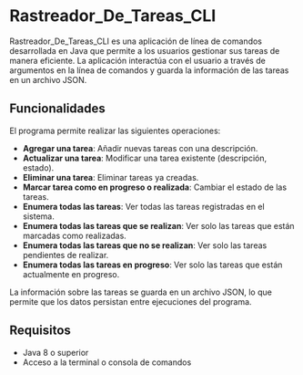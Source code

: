 # Rastreador_De_Tareas_CLI

Rastreador_De_Tareas_CLI es una aplicación de línea de comandos desarrollada en Java que permite a los usuarios gestionar sus tareas de manera eficiente. La aplicación interactúa con el usuario a través de argumentos en la línea de comandos y guarda la información de las tareas en un archivo JSON.

## Funcionalidades

El programa permite realizar las siguientes operaciones:

- **Agregar una tarea**: Añadir nuevas tareas con una descripción.
- **Actualizar una tarea**: Modificar una tarea existente (descripción, estado).
- **Eliminar una tarea**: Eliminar tareas ya creadas.
- **Marcar tarea como en progreso o realizada**: Cambiar el estado de las tareas.
- **Enumera todas las tareas**: Ver todas las tareas registradas en el sistema.
- **Enumera todas las tareas que se realizan**: Ver solo las tareas que están marcadas como realizadas.
- **Enumera todas las tareas que no se realizan**: Ver solo las tareas pendientes de realizar.
- **Enumera todas las tareas en progreso**: Ver solo las tareas que están actualmente en progreso.

La información sobre las tareas se guarda en un archivo JSON, lo que permite que los datos persistan entre ejecuciones del programa.

## Requisitos

- Java 8 o superior
- Acceso a la terminal o consola de comandos
